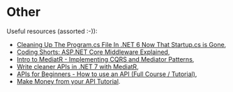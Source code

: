 # Other

Useful resources (assorted :-)):

- [Cleaning Up The Program.cs File In .NET 6 Now That Startup.cs is Gone](https://youtu.be/rhydGmLxfjQ),
- [Coding Shorts: ASP.NET Core Middleware Explained](https://youtu.be/TqCshF0o0nE),
- [Intro to MediatR - Implementing CQRS and Mediator Patterns](https://youtu.be/yozD5Tnd8nw),
- [Write cleaner APIs in .NET 7 with MediatR](https://youtu.be/euUg_IHo7-s),
- [APIs for Beginners - How to use an API (Full Course / Tutorial)](https://youtu.be/GZvSYJDk-us),
- [Make Money from your API Tutorial](https://youtu.be/MbqSMgMAzxU).
